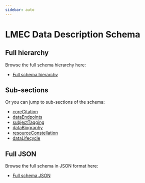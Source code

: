 ```yaml
---
sidebar: auto
---
```


# LMEC Data Description Schema

## Full hierarchy

Browse the full schema hierarchy here:

- [Full schema hierarchy](./schema-full.html)

## Sub-sections

Or you can jump to sub-sections of the schema:

- [coreCitation](./coreCitation.html)
- [dataEndpoints](./dataEndpoints.html)
- [subjectTagging](./subjectTagging.html)
- [dataBiography](./databiography.html)
- [resourceConstellation](./resourceConstellation.html)
- [dataLifecycle](./dataLifeCycle.html)

## Full JSON

Browse the full schema in JSON format here:
- [Full schema JSON](https://github.com/nblmc/Data-Context/blob/master/schema.json)
